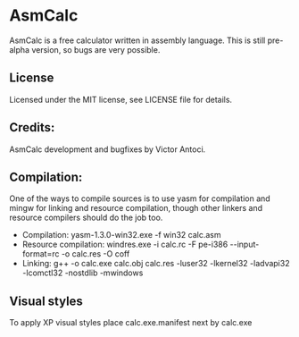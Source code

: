 # AsmCalc
AsmCalc is a free calculator written in assembly language. This is still pre-alpha version, so bugs are very possible.

## License
Licensed under the MIT license, see LICENSE file for details.

## Credits:
AsmCalc development and bugfixes by Victor Antoci.

## Compilation:
One of the ways to compile sources is to use yasm for compilation and mingw for linking and resource compilation, though other linkers and resource compilers should do the job too.

- Compilation: yasm-1.3.0-win32.exe -f win32 calc.asm
- Resource compilation: windres.exe -i calc.rc -F pe-i386 --input-format=rc -o calc.res -O coff 
- Linking: g++ -o calc.exe calc.obj calc.res -luser32 -lkernel32 -ladvapi32 -lcomctl32 -nostdlib -mwindows

## Visual styles
To apply XP visual styles place calc.exe.manifest next by calc.exe
